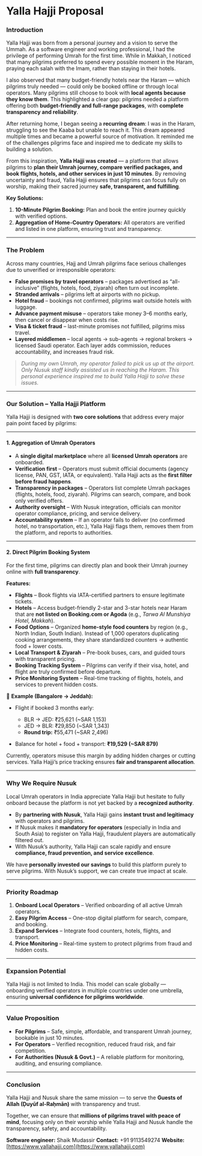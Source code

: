 
# **Yalla Hajji Proposal**

### **Introduction**

Yalla Hajji was born from a personal journey and a vision to serve the Ummah. As a software engineer and working professional, I had the privilege of performing Umrah for the first time. While in Makkah, I noticed that many pilgrims preferred to spend every possible moment in the Haram, praying each salah with the Imam, rather than staying in their hotels.

I also observed that many budget-friendly hotels near the Haram — which pilgrims truly needed — could only be booked offline or through local operators. Many pilgrims still choose to book with **local agents because they know them**. This highlighted a clear gap: pilgrims needed a platform offering both **budget-friendly and full-range packages**, with **complete transparency and reliability**.

After returning home, I began seeing a **recurring dream**: I was in the Haram, struggling to see the Kaaba but unable to reach it. This dream appeared multiple times and became a powerful source of motivation. It reminded me of the challenges pilgrims face and inspired me to dedicate my skills to building a solution.

From this inspiration, **Yalla Hajji was created** — a platform that allows pilgrims to **plan their Umrah journey, compare verified packages, and book flights, hotels, and other services in just 10 minutes**. By removing uncertainty and fraud, Yalla Hajji ensures that pilgrims can focus fully on worship, making their sacred journey **safe, transparent, and fulfilling**.

**Key Solutions:**

1. **10-Minute Pilgrim Booking:** Plan and book the entire journey quickly with verified options.
2. **Aggregation of Home-Country Operators:** All operators are verified and listed in one platform, ensuring trust and transparency.

---

### **The Problem**

Across many countries, Hajj and Umrah pilgrims face serious challenges due to unverified or irresponsible operators:

* **False promises by travel operators** – packages advertised as “all-inclusive” (flights, hotels, food, ziyarah) often turn out incomplete.
* **Stranded arrivals** – pilgrims left at airports with no pickup.
* **Hotel fraud** – bookings not confirmed, pilgrims wait outside hotels with luggage.
* **Advance payment misuse** – operators take money 3–6 months early, then cancel or disappear when costs rise.
* **Visa & ticket fraud** – last-minute promises not fulfilled, pilgrims miss travel.
* **Layered middlemen** – local agents → sub-agents → regional brokers → licensed Saudi operator. Each layer adds commission, reduces accountability, and increases fraud risk.

> *During my own Umrah, my operator failed to pick us up at the airport. Only Nusuk staff kindly assisted us in reaching the Haram. This personal experience inspired me to build Yalla Hajji to solve these issues.*

---

### **Our Solution – Yalla Hajji Platform**

Yalla Hajji is designed with **two core solutions** that address every major pain point faced by pilgrims:

---

#### **1. Aggregation of Umrah Operators**

* A **single digital marketplace** where all **licensed Umrah operators** are onboarded.
* **Verification first** – Operators must submit official documents (agency license, PAN, GST, IATA, or equivalent). Yalla Hajji acts as the **first filter before fraud happens**.
* **Transparency in packages** – Operators list complete Umrah packages (flights, hotels, food, ziyarah). Pilgrims can search, compare, and book only verified offers.
* **Authority oversight** – With Nusuk integration, officials can monitor operator compliance, pricing, and service delivery.
* **Accountability system** – If an operator fails to deliver (no confirmed hotel, no transportation, etc.), Yalla Hajji flags them, removes them from the platform, and reports to authorities.

---

#### **2. Direct Pilgrim Booking System**

For the first time, pilgrims can directly plan and book their Umrah journey online with **full transparency**.

**Features:**

* **Flights** – Book flights via IATA-certified partners to ensure legitimate tickets.
* **Hotels** – Access budget-friendly 2-star and 3-star hotels near Haram that are **not listed on Booking.com or Agoda** (e.g., *Tarwa Al Munshiya Hotel, Makkah*).
* **Food Options** – Organized **home-style food counters** by region (e.g., North Indian, South Indian). Instead of 1,000 operators duplicating cooking arrangements, they share standardized counters → authentic food + lower costs.
* **Local Transport & Ziyarah** – Pre-book buses, cars, and guided tours with transparent pricing.
* **Booking Tracking System** – Pilgrims can verify if their visa, hotel, and flight are truly confirmed before departure.
* **Price Monitoring System** – Real-time tracking of flights, hotels, and services to prevent hidden costs.

📌 **Example (Bangalore → Jeddah):**

* Flight if booked 3 months early:

  * BLR → JED: ₹25,621 (\~SAR 1,153)
  * JED → BLR: ₹29,850 (\~SAR 1,343)
  * **Round trip:** ₹55,471 (\~SAR 2,496)
* Balance for hotel + food + transport: **₹19,529 (\~SAR 879)**

Currently, operators misuse this margin by adding hidden charges or cutting services. Yalla Hajji’s price tracking ensures **fair and transparent allocation**.

---

### **Why We Require Nusuk**

Local Umrah operators in India appreciate Yalla Hajji but hesitate to fully onboard because the platform is not yet backed by a **recognized authority**.

* By **partnering with Nusuk**, Yalla Hajji gains **instant trust and legitimacy** with operators and pilgrims.
* If Nusuk makes it **mandatory for operators** (especially in India and South Asia) to register on Yalla Hajji, fraudulent players are automatically filtered out.
* With Nusuk’s authority, Yalla Hajji can scale rapidly and ensure **compliance, fraud prevention, and service excellence**.

We have **personally invested our savings** to build this platform purely to serve pilgrims. With Nusuk’s support, we can create true impact at scale.

---

### **Priority Roadmap**

1. **Onboard Local Operators** – Verified onboarding of all active Umrah operators.
2. **Easy Pilgrim Access** – One-stop digital platform for search, compare, and booking.
3. **Expand Services** – Integrate food counters, hotels, flights, and transport.
4. **Price Monitoring** – Real-time system to protect pilgrims from fraud and hidden costs.

---

### **Expansion Potential**

Yalla Hajji is not limited to India. This model can scale globally — onboarding verified operators in multiple countries under one umbrella, ensuring **universal confidence for pilgrims worldwide**.

---

### **Value Proposition**

* **For Pilgrims** – Safe, simple, affordable, and transparent Umrah journey, bookable in just 10 minutes.
* **For Operators** – Verified recognition, reduced fraud risk, and fair competition.
* **For Authorities (Nusuk & Govt.)** – A reliable platform for monitoring, auditing, and ensuring compliance.

---

### **Conclusion**

Yalla Hajji and Nusuk share the same mission — to serve the **Guests of Allah (Ḍuyūf al-Raḥmān)** with transparency and trust.

Together, we can ensure that **millions of pilgrims travel with peace of mind**, focusing only on their worship while Yalla Hajji and Nusuk handle the transparency, safety, and accountability.


**Software engineer:** Shaik Mudassir
**Contact:** +91 9113549274
**Website:** [https://www.yallahajji.com](https://www.yallahajji.com)
